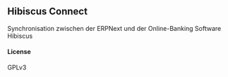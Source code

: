 ## Hibiscus Connect

Synchronisation zwischen der ERPNext und der Online-Banking Software Hibiscus

#### License

GPLv3